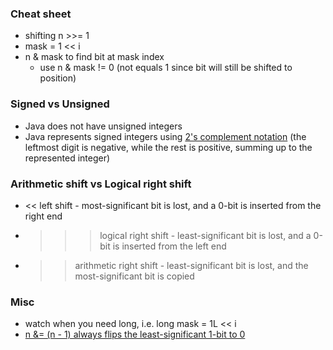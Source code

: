 ### Cheat sheet
- shifting n >>= 1
- mask = 1 << i
- n & mask to find bit at mask index
  - use n & mask != 0 (not equals 1 since bit will still be shifted to position)

### Signed vs Unsigned
- Java does not have unsigned integers
- Java represents signed integers using [2's complement notation](https://www.interviewcake.com/concept/python/binary-numbers?#twos-complement) (the leftmost digit is negative, while the rest is positive, summing up to the represented integer)

### Arithmetic shift vs Logical right shift
- << left shift - most-significant bit is lost, and a 0-bit is inserted from the right end
- >>> logical right shift - least-significant bit is lost, and a 0-bit is inserted from the left end
- >> arithmetic right shift - least-significant bit is lost, and the most-significant bit is copied

### Misc
- watch when you need long, i.e. long mask = 1L << i
- [n &= (n - 1) always flips the least-significant 1-bit to 0](https://leetcode.com/problems/number-of-1-bits/editorial/?envType=daily-question&envId=2023-11-29)